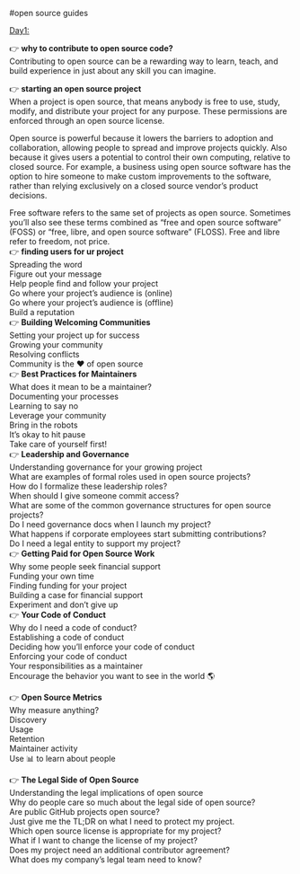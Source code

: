 #open source guides

[Day1:](https://opensource.guide/)  

👉  **why to contribute to open source code?**    
Contributing to open source can be a rewarding way to learn, teach, and build experience in just about any skill you can imagine.

👉   **starting an open source project**       
When a project is open source, that means anybody is free to use, study, modify, and distribute your project for any purpose. These permissions are enforced through an open source license.

Open source is powerful because it lowers the barriers to adoption and collaboration, allowing people to spread and improve projects quickly. Also because it gives users a potential to control their own computing, relative to closed source. For example, a business using open source software has the option to hire someone to make custom improvements to the software, rather than relying exclusively on a closed source vendor’s product decisions.

Free software refers to the same set of projects as open source. Sometimes you’ll also see these terms combined as “free and open source software” (FOSS) or “free, libre, and open source software” (FLOSS). Free and libre refer to freedom, not price.    
👉 **finding users for ur project**       
Spreading the word  
Figure out your message   
Help people find and follow your project  
Go where your project’s audience is (online)   
Go where your project’s audience is (offline)  
Build a reputation         
👉 **Building Welcoming Communities**   
Setting your project up for success  
Growing your community  
Resolving conflicts  
Community is the ❤️ of open source       
👉 **Best Practices for Maintainers**     
What does it mean to be a maintainer?  
Documenting your processes    
Learning to say no     
Leverage your community    
Bring in the robots   
It’s okay to hit pause    
Take care of yourself first!     
👉 **Leadership and Governance**       
Understanding governance for your growing project   
What are examples of formal roles used in open source projects?    
How do I formalize these leadership roles?   
When should I give someone commit access?   
What are some of the common governance structures for open source projects?    
Do I need governance docs when I launch my project?     
What happens if corporate employees start submitting contributions?     
Do I need a legal entity to support my project?                  
👉 **Getting Paid for Open Source Work**                             
Why some people seek financial support                                     
Funding your own time                           
Finding funding for your project                        
Building a case for financial support                         
Experiment and don’t give up                 
👉 **Your Code of Conduct**            
Why do I need a code of conduct?                           
Establishing a code of conduct                     
Deciding how you’ll enforce your code of conduct                                 
Enforcing your code of conduct                                   
Your responsibilities as a maintainer                  
Encourage the behavior you want to see in the world 🌎                       

👉 **Open Source Metrics**                   
Why measure anything?                          
Discovery                     
Usage                             
Retention                 
Maintainer activity                                
Use 📊 to learn about people                    

👉 **The Legal Side of Open Source**   
Understanding the legal implications of open source                            
Why do people care so much about the legal side of open source?                                      
Are public GitHub projects open source?                            
Just give me the TL;DR on what I need to protect my project.                                
Which open source license is appropriate for my project?                                   
What if I want to change the license of my project?                                 
Does my project need an additional contributor agreement?                           
What does my company’s legal team need to know?               











